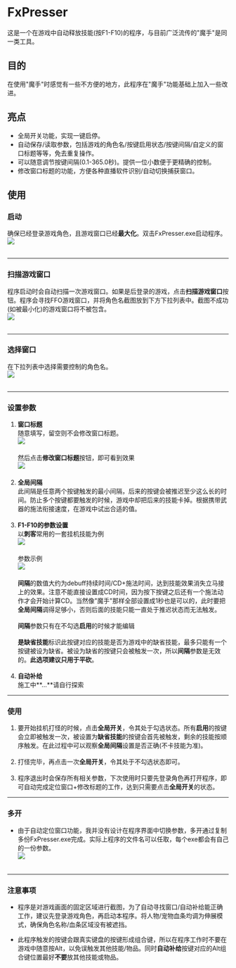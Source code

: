 # FxPresser
这是一个在游戏中自动释放技能(按F1-F10)的程序，与目前广泛流传的"魔手"是同一类工具。

## 目的
在使用"魔手"时感觉有一些不方便的地方，此程序在"魔手"功能基础上加入一些改进。

## 亮点
- 全局开关功能，实现一键启停。
- 自动保存/读取参数，包括游戏的角色名/按键启用状态/按键间隔/自定义的窗口标题等等，免去重复操作。
- 可以随意调节按键间隔(0.1-365.0秒)。提供一位小数便于更精确的控制。
- 修改窗口标题的功能，方便各种直播软件识别/自动切换捕获窗口。

## 使用
### 启动
确保已经登录游戏角色，且游戏窗口已经**最大化**。双击FxPresser.exe启动程序。</br>
![](https://raw.githubusercontent.com/ClansChen/MDPic/main/FxPresser/main.png)</br></br>

---
### 扫描游戏窗口
程序启动时会自动扫描一次游戏窗口。如果是后登录的游戏，点击**扫描游戏窗口**按钮。程序会寻找FFO游戏窗口，并将角色名截图放到下方下拉列表中。截图不成功(如被最小化)的游戏窗口将不被包含。</br>
![](https://raw.githubusercontent.com/ClansChen/MDPic/main/FxPresser/scanned.png)</br></br>

---
### 选择窗口
在下拉列表中选择需要控制的角色名。</br>
![](https://raw.githubusercontent.com/ClansChen/MDPic/main/FxPresser/selected.png)</br></br>

---
### 设置参数
1. **窗口标题**</br>
随意填写，留空则不会修改窗口标题。</br>
![](https://raw.githubusercontent.com/ClansChen/MDPic/main/FxPresser/set_title.png)</br></br>
然后点击**修改窗口标题**按钮，即可看到效果</br>
![](https://raw.githubusercontent.com/ClansChen/MDPic/main/FxPresser/renamed_title.png)</br></br>
2. **全局间隔**</br>
此间隔是任意两个按键触发的最小间隔，后来的按键会被推迟至少这么长的时间。防止多个按键都要触发的时候，游戏中却把后来的技能卡掉。根据携带武器的施法衔接速度，在游戏中试出合适的值。</br></br>
3. **F1-F10的参数设置**</br>
以**刺客**常用的一套挂机技能为例</br>
![](https://raw.githubusercontent.com/ClansChen/MDPic/main/FxPresser/skill_sample.png)</br></br>
参数示例</br>
![](https://raw.githubusercontent.com/ClansChen/MDPic/main/FxPresser/arg_sample.png)</br></br>
**间隔**的数值大约为debuff持续时间/CD+施法时间，达到技能效果消失立马接上的效果。注意不能直接设置成CD时间，因为按下按键之后还有一个施法动作才会开始计算CD。当然像"魔手"那样全部设置成1秒也是可以的，此时要把**全局间隔**调得足够小，否则后面的技能只能一直处于推迟状态而无法触发。</br></br>
**间隔**参数只有在不勾选**启用**的时候才能编辑</br></br>
**是缺省技能**标识此按键对应的技能是否为游戏中的缺省技能，最多只能有一个按键被设为缺省。被设为缺省的按键只会被触发一次，所以**间隔**参数是无效的。**此选项建议只用于平砍**。</br></br>
4. **自动补给**</br>
施工中**...**请自行探索

---
### 使用
1. 要开始挂机打怪的时候，点击**全局开关**，令其处于勾选状态。所有**启用**的按键会立即被触发一次，被设置为**缺省技能**的按键会首先被触发，剩余的技能按顺序触发。在此过程中可以观察**全局间隔**设置是否正确(不卡技能为准)。</br></br>
2. 打怪完毕，再点击一次**全局开关**，令其处于不勾选状态即可。</br></br>
3. 程序退出时会保存所有相关参数，下次使用时只要先登录角色再打开程序，即可自动完成定位窗口+修改标题的工作，达到只需要点击**全局开关**的状态。

---
### 多开
- 由于自动定位窗口功能，我并没有设计在程序界面中切换参数，多开通过复制多份FxPresser.exe完成。实际上程序的文件名可以任取，每个exe都会有自己的一份参数。</br>
![](https://raw.githubusercontent.com/ClansChen/MDPic/main/FxPresser/multi_instance.png)</br></br>

---
### 注意事项
- 程序是对游戏画面的固定区域进行截图，为了自动寻找窗口/自动补给能正确工作，建议先登录游戏角色，再启动本程序。将人物/宠物血条均调为伸展模式，确保角色名称/血条区域没有被遮挡。

- 此程序触发的按键会跟真实键盘的按键形成组合键，所以在程序工作时不要在游戏中随意按Alt，以免误触发其他技能/物品。同时**自动补给**按键对应的Alt组合键位置最好**不要**放其他技能或物品。
